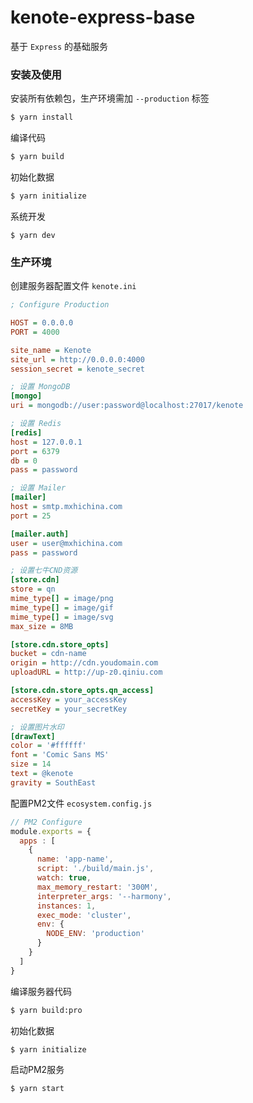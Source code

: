 # kenote-express-base

基于 `Express` 的基础服务

### 安装及使用

安装所有依赖包，生产环境需加 `--production` 标签

```bash
$ yarn install
```

编译代码

```bash
$ yarn build
```

初始化数据

```bash
$ yarn initialize
```

系统开发

```
$ yarn dev
```

### 生产环境

创建服务器配置文件 `kenote.ini`

```ini
; Configure Production

HOST = 0.0.0.0
PORT = 4000

site_name = Kenote
site_url = http://0.0.0.0:4000
session_secret = kenote_secret

; 设置 MongoDB
[mongo]
uri = mongodb://user:password@localhost:27017/kenote

; 设置 Redis
[redis]
host = 127.0.0.1
port = 6379
db = 0
pass = password

; 设置 Mailer
[mailer]
host = smtp.mxhichina.com
port = 25

[mailer.auth]
user = user@mxhichina.com
pass = password

; 设置七牛CND资源
[store.cdn]
store = qn
mime_type[] = image/png
mime_type[] = image/gif
mime_type[] = image/svg
max_size = 8MB

[store.cdn.store_opts]
bucket = cdn-name
origin = http://cdn.youdomain.com
uploadURL = http://up-z0.qiniu.com

[store.cdn.store_opts.qn_access]
accessKey = your_accessKey
secretKey = your_secretKey

; 设置图片水印
[drawText]
color = '#ffffff'
font = 'Comic Sans MS'
size = 14
text = @kenote
gravity = SouthEast
```

配置PM2文件 `ecosystem.config.js`

```js
// PM2 Configure
module.exports = {
  apps : [
    {
      name: 'app-name',
      script: './build/main.js',
      watch: true,
      max_memory_restart: '300M',
      interpreter_args: '--harmony',
      instances: 1,
      exec_mode: 'cluster',
      env: {
        NODE_ENV: 'production'
      }
    }
  ]
}
```

编译服务器代码

```bash
$ yarn build:pro
```

初始化数据

```bash
$ yarn initialize
```

启动PM2服务

```bash
$ yarn start
```